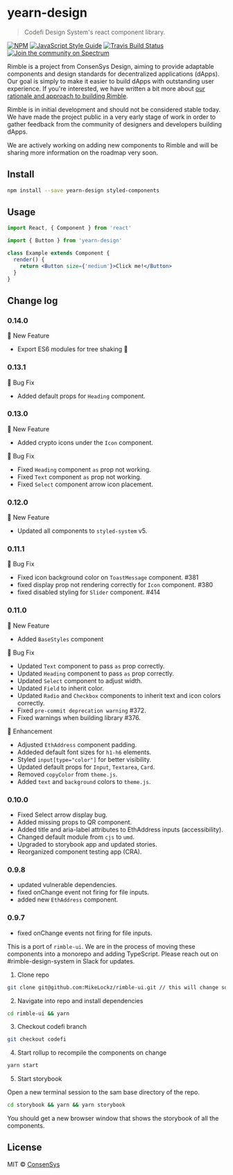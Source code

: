 # yearn-design

> Codefi Design System&#x27;s react component library.

[![NPM](https://img.shields.io/npm/v/yearn-design.svg)](https://www.npmjs.com/package/yearn-design)
[![JavaScript Style Guide](https://img.shields.io/badge/code_style-standard-brightgreen.svg)](https://standardjs.com)
[![Travis Build Status](https://travis-ci.com/ConsenSys/yearn-design.svg?branch=master)](https://travis-ci.com/ConsenSys/yearn-design)
[![Join the community on Spectrum](https://withspectrum.github.io/badge/badge.svg)](https://spectrum.chat/rimble)

Rimble is a project from ConsenSys Design, aiming to provide adaptable components and design standards for decentralized applications (dApps). Our goal is simply to make it easier to build dApps with outstanding user experience. If you're interested, we have written a bit more about [our rationale and approach to building Rimble](https://blog.prototypr.io/this-is-rimble-d0f1ad26b8b6).

Rimble is in initial development and should not be considered stable today. We have made the project public in a very early stage of work in order to gather feedback from the community of designers and developers building dApps.

We are actively working on adding new components to Rimble and will be sharing more information on the roadmap very soon.

## Install

```bash
npm install --save yearn-design styled-components
```

## Usage

```jsx
import React, { Component } from 'react'

import { Button } from 'yearn-design'

class Example extends Component {
  render() {
    return <Button size={'medium'}>Click me!</Button>
  }
}
```

## Change log

### 0.14.0

🚀 New Feature

- Export ES6 modules for tree shaking 🌳

### 0.13.1

🐛 Bug Fix

- Added default props for `Heading` component.

### 0.13.0

🚀 New Feature

- Added crypto icons under the `Icon` component.

🐛 Bug Fix

- Fixed `Heading` component `as` prop not working.
- Fixed `Text` component `as` prop not working.
- Fixed `Select` component arrow icon placement.

### 0.12.0

🚀 New Feature

- Updated all components to `styled-system` v5.

### 0.11.1

🐛 Bug Fix

- Fixed icon background color on `ToastMessage` component. #381
- fixed display prop not rendering correctly for `Icon` component. #380
- fixed disabled styling for `Slider` component. #414

### 0.11.0

🚀 New Feature

- Added `BaseStyles` component

🐛 Bug Fix

- Updated `Text` component to pass `as` prop correctly.
- Updated `Heading` component to pass `as` prop correctly.
- Updated `Select` component to adjust width.
- Updated `Field` to inherit color.
- Updated `Radio` and `Checkbox` components to inherit text and icon colors correctly.
- Fixed `pre-commit deprecation warning` #372.
- Fixed warnings when building library #376.

💅 Enhancement

- Adjusted `EthAddress` component padding.
- Addeded default font sizes for `h1-h6` elements.
- Styled `input[type="color"]` for better visibility.
- Updated default props for `Input`, `Textarea`, `Card`.
- Removed `copyColor` from `theme.js`.
- Added `text` and `background` colors to `theme.js`.

### 0.10.0

- Fixed Select arrow display bug.
- Added missing props to QR component.
- Added title and aria-label attributes to EthAddress inputs (accessibility).
- Changed default module from `cjs` to `umd`.
- Upgraded to storybook app and updated stories.
- Reorganized component testing app (CRA).

### 0.9.8

- updated vulnerable dependencies.
- fixed onChange event not firing for file inputs.
- added new `EthAddress` component.

### 0.9.7

- fixed onChange events not firing for file inputs.

This is a port of `rimble-ui`. We are in the process of moving these components into a monorepo and adding TypeScript. Please reach out on #rimble-design-system in Slack for updates.

1. Clone repo

```bash
git clone git@github.com:MikeLockz/rimble-ui.git // this will change soon
```

2. Navigate into repo and install dependencies

```bash
cd rimble-ui && yarn
```

3. Checkout codefi branch

```bash
git checkout codefi
```

4. Start rollup to recompile the components on change

```bash
yarn start
```

5. Start storybook

Open a new terminal session to the sam base directory of the repo.

```bash
cd storybook && yarn && yarn storybook
```

You should get a new browser window that shows the storybook of all the components.

## License

MIT © [ConsenSys](https://github.com/ConsenSys)
